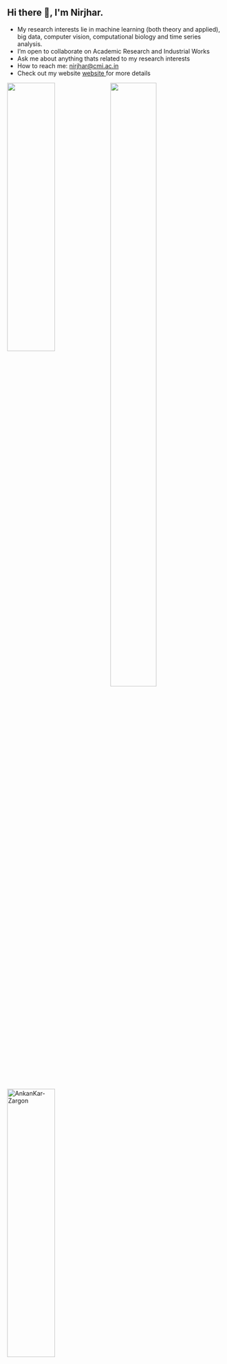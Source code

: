 ## Hi there 👋, I'm Nirjhar.

- My research interests lie in machine learning (both theory and applied), big data, computer vision, computational biology and time series analysis.
- I’m open to collaborate on Academic Research and Industrial Works
- Ask me about anything thats related to my research interests
- How to reach me: nirjhar@cmi.ac.in
- Check out my website <a href="https://combinoob.github.io/"> website </a> for more details




<img align="left" width="47%" height="40%" src="https://github-readme-stats.vercel.app/api?username=combinoob&show_icons=true&theme=tokyonight&hide_border=true"/>
<img align="left" width="46%" height="60%" src="https://github-readme-stats.vercel.app/api/top-langs/?username=combinoob&theme=tokyonight&hide_border=false&include_all_commits=true&count_private=false&layout=compact&hide_border=true"/>
<img align="center" width="47%" height="40%" src="https://github-readme-streak-stats.herokuapp.com/?user=combinoob&theme=tokyonight&hide_border=true" alt="AnkanKar-Zargon" />
<img align="left" width="100%" height="40%" src="https://github-profile-trophy.vercel.app/?username=combinoob&theme=tokyonight&no-frame=true&column=6&row=1"/>
